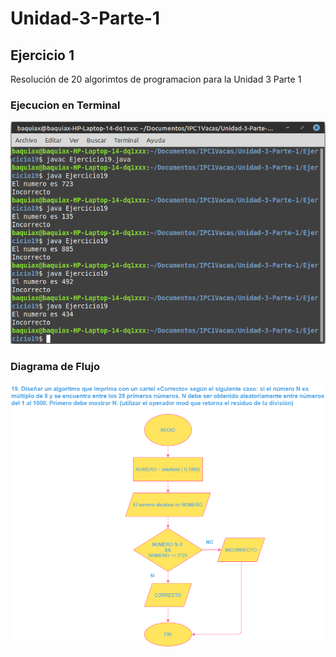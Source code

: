 # Unidad-3-Parte-1

## Ejercicio 1

Resolución de 20 algorimtos de programacion para la Unidad 3 Parte 1

### Ejecucion en Terminal

![Terminal](Ej19.png)

### Diagrama de Flujo

![Diagrama de flujo](19.png)


